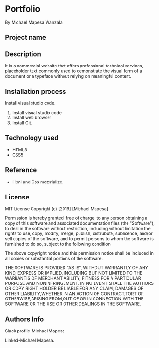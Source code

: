 # Portfolio
By Michael Mapesa Wanzala

## Project name



## Description

 It is a commercial website that offers professional technical services, placeholder text commonly used to demonstrate the visual form of a document or a typeface without relying on meaningful content.


## Installation process

 Install visual studio code.

1. Install visual studio code
2. Install  web browser
3. Install Git.

## Technology used

 * HTML3
 * CSS5

## Reference

* Html and Css materialize.

## License

MIT License
Copyright (c) [2019] [Michael Mapesa]

Permission is hereby granted, free of charge, to any person obtaining a copy of this software and associated documentation files (the "Software"), to deal in the software without restriction, including without limitation the rights to use, copy, modify, merge, publish, distrubute, sublicence, and/or sell copies of the software, and to permit persons to whom the software is furnished to do so, subject to the following condition.


The above copyright notice and this permission notice shall be included in all copies or substantial portions of the software.


THE SOFTWARE IS PROVIDED "AS IS", WITHOUT WARRANTLY OF ANY KIND, EXPRESS OR IMPLIED, INCLUDING BUT NOT LIMITED TO THE WARRANTIS OF MERCHANT ABILITY, FITNESS FOR A PARTICULAR PURPOSE AND NONINFRINGEMENT. IN NO EVENT SHALL THE AUTHORS OR COPY RIGHT HOLDER BE LIABLE FOR ANY CLAIM, DAMAGES OR OTHER LIABILITY,WHETHER IN AN ACTION OF CONTRACT,TORT OR OTHERWISE,ARISING FROM,OUT OF OR IN CONNECTION WITH THE SOFTWARE OR THE USE OR OTHER DEALINGS IN THE SOFTWARE.

## Authors Info

Slack profile-Michael Mapesa

Linked-Michael Mapesa.